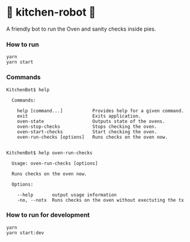 # 🤖 kitchen-robot 🤖

A friendly bot to run the Oven and sanity checks inside pies.

### How to run

```
yarn 
yarn start
```

### Commands

```
KitchenBot$ help

  Commands:

    help [command...]           Provides help for a given command.
    exit                        Exits application.
    oven-state                  Outputs state of the ovens.
    oven-stop-checks            Stops checking the oven.
    oven-start-checks           Start checking the oven.
    oven-run-checks [options]   Runs checks on the oven now.
    
    
KitchenBot$ help oven-run-checks

  Usage: oven-run-checks [options]

  Runs checks on the oven now.

  Options:

    --help       output usage information
    -no, --notx  Runs checks on the oven without exectuting the tx    
```

### How to run for development

```
yarn 
yarn start:dev
```
